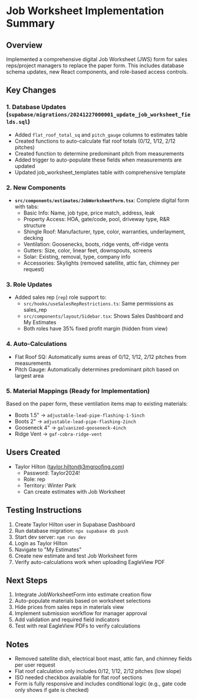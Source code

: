 # Job Worksheet Implementation Summary

## Overview
Implemented a comprehensive digital Job Worksheet (JWS) form for sales reps/project managers to replace the paper form. This includes database schema updates, new React components, and role-based access controls.

## Key Changes

### 1. Database Updates (`supabase/migrations/20241227000001_update_job_worksheet_fields.sql`)
- Added `flat_roof_total_sq` and `pitch_gauge` columns to estimates table
- Created functions to auto-calculate flat roof totals (0/12, 1/12, 2/12 pitches)
- Created function to determine predominant pitch from measurements
- Added trigger to auto-populate these fields when measurements are updated
- Updated job_worksheet_templates table with comprehensive template

### 2. New Components
- **`src/components/estimates/JobWorksheetForm.tsx`**: Complete digital form with tabs:
  - Basic Info: Name, job type, price match, address, leak
  - Property Access: HOA, gate/code, pool, driveway type, R&R structure
  - Shingle Roof: Manufacturer, type, color, warranties, underlayment, decking
  - Ventilation: Goosenecks, boots, ridge vents, off-ridge vents
  - Gutters: Size, color, linear feet, downspouts, screens
  - Solar: Existing, removal, type, company info
  - Accessories: Skylights (removed satellite, attic fan, chimney per request)

### 3. Role Updates
- Added sales rep (`rep`) role support to:
  - `src/hooks/useSalesRepRestrictions.ts`: Same permissions as sales_rep
  - `src/components/layout/Sidebar.tsx`: Shows Sales Dashboard and My Estimates
  - Both roles have 35% fixed profit margin (hidden from view)

### 4. Auto-Calculations
- Flat Roof SQ: Automatically sums areas of 0/12, 1/12, 2/12 pitches from measurements
- Pitch Gauge: Automatically determines predominant pitch based on largest area

### 5. Material Mappings (Ready for Implementation)
Based on the paper form, these ventilation items map to existing materials:
- Boots 1.5" → `adjustable-lead-pipe-flashing-1-5inch`
- Boots 2" → `adjustable-lead-pipe-flashing-2inch`
- Gooseneck 4" → `galvanized-gooseneck-4inch`
- Ridge Vent → `gaf-cobra-ridge-vent`

## Users Created
- Taylor Hilton (taylor.hilton@3mgroofing.com)
  - Password: Taylor2024!
  - Role: rep
  - Territory: Winter Park
  - Can create estimates with Job Worksheet

## Testing Instructions
1. Create Taylor Hilton user in Supabase Dashboard
2. Run database migration: `npx supabase db push`
3. Start dev server: `npm run dev`
4. Login as Taylor Hilton
5. Navigate to "My Estimates" 
6. Create new estimate and test Job Worksheet form
7. Verify auto-calculations work when uploading EagleView PDF

## Next Steps
1. Integrate JobWorksheetForm into estimate creation flow
2. Auto-populate materials based on worksheet selections
3. Hide prices from sales reps in materials view
4. Implement submission workflow for manager approval
5. Add validation and required field indicators
6. Test with real EagleView PDFs to verify calculations

## Notes
- Removed satellite dish, electrical boot mast, attic fan, and chimney fields per user request
- Flat roof calculation only includes 0/12, 1/12, 2/12 pitches (low slope)
- ISO needed checkbox available for flat roof sections
- Form is fully responsive and includes conditional logic (e.g., gate code only shows if gate is checked) 